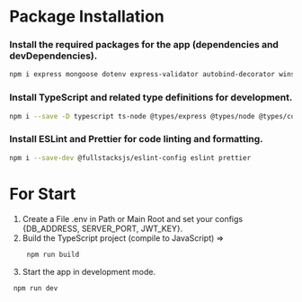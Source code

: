 # Package Installation
### Install the required packages for the app (dependencies and devDependencies).

```sh
npm i express mongoose dotenv express-validator autobind-decorator winston cors helmet express-rate-limit
```

### Install TypeScript and related type definitions for development.
```sh
npm i --save -D typescript ts-node @types/express @types/node @types/cors
```

### Install ESLint and Prettier for code linting and formatting.

```sh
npm i --save-dev @fullstacksjs/eslint-config eslint prettier
```


# For Start
1. Create a File .env in Path or Main Root and set your configs {DB_ADDRESS, SERVER_PORT, JWT_KEY}.
2. Build the TypeScript project (compile to JavaScript) =>
    ```sh
     npm run build
     ```
3. Start the app in development mode.
 ```sh
  npm run dev
  ```
